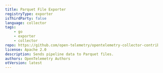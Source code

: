 ```yaml
---
title: Parquet File Exporter
registryType: exporter
isThirdParty: false
language: collector
tags:
    - go
    - exporter
    - collector
repo: https://github.com/open-telemetry/opentelemetry-collector-contrib/tree/main/exporter/parquetexporter
license: Apache 2.0
description: Sends pipeline data to Parquet files.
authors: OpenTelemetry Authors
otVersion: latest
---
```


